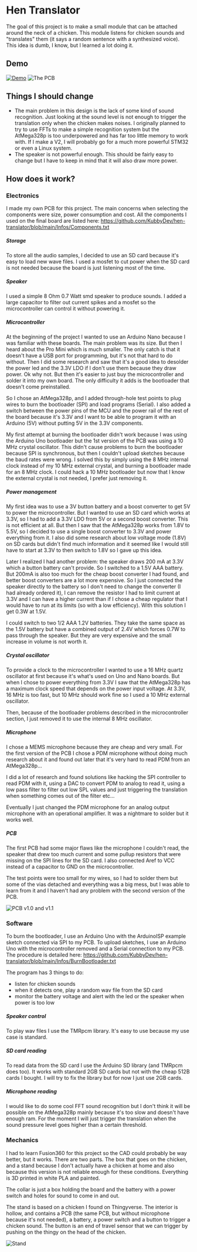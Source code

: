 # Hen Translator

The goal of this project is to make a small module that can be attached around the neck of a chicken. This module listens for chicken sounds and "translates" them (it says a random sentence with a synthesized voice).
This idea is dumb, I know, but I learned a lot doing it.

## Demo

[![Demo](https://res.cloudinary.com/marcomontalbano/image/upload/v1619778146/video_to_markdown/images/youtube--In1Kdy9nxgg-c05b58ac6eb4c4700831b2b3070cd403.jpg)](https://www.youtube.com/watch?v=In1Kdy9nxgg "Demo")
![The PCB](https://i.imgur.com/riOErjP.jpg)

## Things I should change

- The main problem in this design is the lack of some kind of sound recognition. Just looking at the sound level is not enough to trigger the translation only when the chicken makes noises. I originally planned to try to use FFTs to make a simple recognition system but the AtMega328p is too underpowered and has far too little memory to work with. If I make a V2, I will probably go for a much more powerful STM32 or even a Linux system.
- The speaker is not powerful enough. This should be fairly easy to change but I have to keep in mind that it will also draw more power.

## How does it work?

### Electronics

I made my own PCB for this project. The main concerns when selecting the components were size, power consumption and cost.
All the components I used on the final board are listed here:
<https://github.com/KubbyDev/hen-translator/blob/main/Infos/Components.txt>

##### Storage

To store all the audio samples, I decided to use an SD card because it's easy to load new wave files. I used a mosfet to cut power when the SD card is not needed because the board is just listening most of the time.

##### Speaker

I used a simple 8 Ohm 0.7 Watt smd speaker to produce sounds. I added a large capacitor to filter out current spikes and a mosfet so the microcontroller can control it without powering it.

##### Microcontroller

At the beginning of the project I wanted to use an Arduino Nano because I was familiar with these boards. The main problem was its size. But then I heard about the Pro Mini which is much smaller. The only catch is that it doesn't have a USB port for programming, but it's not that hard to do without. Then I did some research and saw that it's a good idea to desolder the power led and the 3.3V LDO if I don't use them because they draw power. Ok why not. But then it's easier to just buy the microcontroller and solder it into my own board. The only difficulty it adds is the bootloader that doesn't come preinstalled.

So I chose an AtMega328p, and I added through-hole test points to plug wires to burn the bootloader (SPI) and load programs (Serial). I also added a switch between the power pins of the MCU and the power rail of the rest of the board because it's 3.3V and I want to be able to program it with an Arduino (5V) without putting 5V in the 3.3V components.

My first attempt at burning the bootloader didn't work because I was using the Arduino Uno bootloader but the 1st version of the PCB was using a 10 MHz crystal oscillator. This didn't cause problems to burn the bootloader because SPI is synchronous, but then I couldn't upload sketches because the baud rates were wrong. I solved this by simply using the 8 MHz internal clock instead of my 10 MHz external crystal, and burning a bootloader made for an 8 MHz clock. I could hack a 10 MHz bootloader but now that I know the external crystal is not needed, I prefer just removing it.

##### Power management

My first idea was to use a 3V button battery and a boost converter to get 5V to power the microcontroller. But I wanted to use an SD card which works at 3.3V, so I had to add a 3.3V LDO from 5V or a second boost converter. This is not efficient at all.
But then I saw that the AtMega328p works from 1.8V to 5.5V, so I decided to use a single boost converter to 3.3V and power everything from it. I also did some research about low voltage mode (1.8V) on SD cards but didn't find much information and it seemed like I would still have to start at 3.3V to then switch to 1.8V so I gave up this idea.

Later I realized I had another problem: the speaker draws 200 mA at 3.3V which a button battery can't provide. So I switched to a 1.5V AAA battery. But 200mA is also too much for the cheap boost converter I had found, and better boost converters are a lot more expensive. So I just connected the speaker directly to the battery so I don't need to change the converter (I had already ordered it), I can remove the resistor I had to limit current at 3.3V and I can have a higher current than if I chose a cheap regulator that I would have to run at its limits (so with a low efficiency). With this solution I get 0.3W at 1.5V.

I could switch to two 1/2 AAA 1.2V batteries. They take the same space as the 1.5V battery but have a combined output of 2.4V which forces 0.7W to pass through the speaker. But they are very expensive and the small increase in volume is not worth it.

##### Crystal oscillator

To provide a clock to the microcontroller I wanted to use a 16 MHz quartz oscillator at first because it's what's used on Uno and Nano boards. But when I chose to power everything from 3.3V I saw that the AtMega328p has a maximum clock speed that depends on the power input voltage. At 3.3V, 16 MHz is too fast, but 10 MHz should work fine so I used a 10 MHz external oscillator.

Then, because of the bootloader problems described in the microcontroller section, I just removed it to use the internal 8 MHz oscillator.

##### Microphone

I chose a MEMS microphone because they are cheap and very small. For the first version of the PCB I chose a PDM microphone without doing much research about it and found out later that it's very hard to read PDM from an AtMega328p...

I did a lot of research and found solutions like hacking the SPI controller to read PDM with it, using a DAC to convert PDM to analog to read it, using a low pass filter to filter out low SPL values and just triggering the translation when something comes out of the filter etc...

Eventually I just changed the PDM microphone for an analog output microphone with an operational amplifier. It was a nightmare to solder but it works well.

##### PCB

The first PCB had some major flaws like the microphone I couldn't read, the speaker that drew too much current and some pullup resistors that were missing on the SPI lines for the SD card. I also connected Aref to VCC instead of a capacitor to GND on the microcontroller.

The test points were too small for my wires, so I had to solder them but some of the vias detached and everything was a big mess, but I was able to learn from it and I haven't had any problem with the second version of the PCB.

![PCB v1.0 and v1.1](https://i.imgur.com/dqPRT7o.jpg)

### Software

To burn the bootloader, I use an Arduino Uno with the ArduinoISP example sketch connected via SPI to my PCB. To upload sketches, I use an Arduino Uno with the microcontroller removed and a Serial connection to my PCB. The procedure is detailed here:
<https://github.com/KubbyDev/hen-translator/blob/main/Infos/BurnBootloader.txt>

The program has 3 things to do:

- listen for chicken sounds
- when it detects one, play a random wav file from the SD card
- monitor the battery voltage and alert with the led or the speaker when power is too low

##### Speaker control

To play wav files I use the TMRpcm library. It's easy to use because my use case is standard.

##### SD card reading

To read data from the SD card I use the Arduino SD library (and TMRpcm does too). It works with standard 2GB SD cards but not with the cheap 512B cards I bought. I will try to fix the library but for now I just use 2GB cards.

##### Microphone reading

I would like to do some cool FFT sound recognition but I don't think it will be possible on the AtMega328p mainly because it's too slow and doesn't have enough ram.
For the moment I will just trigger the translation when the sound pressure level goes higher than a certain threshold.

### Mechanics

I had to learn Fusion360 for this project so the CAD could probably be way better, but it works.
There are two parts. The box that goes on the chicken, and a stand because I don't actually have a chicken at home and also because this version is not reliable enough for these conditions.
Everything is 3D printed in white PLA and painted.

The collar is just a box holding the board and the battery with a power switch and holes for sound to come in and out.

The stand is based on a chicken I found on Thingyverse. The interior is hollow, and contains a PCB (the same PCB, but without microphone because it's not needed), a battery, a power switch and a button to trigger a chicken sound. The button is an end of travel sensor that we can trigger by pushing on the thingy on the head of the chicken.

![Stand](https://i.imgur.com/jeLHt7v.jpg)
